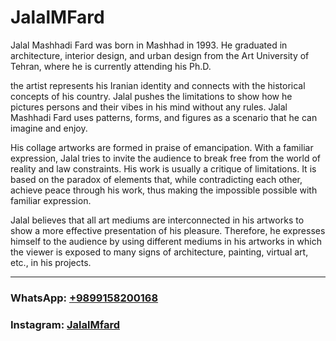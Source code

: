 # JalalMFard

Jalal Mashhadi Fard was born in Mashhad in 1993. He graduated in architecture, interior design, and urban design from the Art University of Tehran, where he is currently attending his Ph.D.

the artist represents his Iranian identity and connects with the historical concepts of his country. Jalal pushes the limitations to show how he pictures persons and their vibes in his mind without any rules. Jalal Mashhadi Fard uses patterns, forms, and figures as a scenario that he can imagine and enjoy.

His collage artworks are formed in praise of emancipation. With a familiar expression, Jalal tries to invite the audience to break free from the world of reality and law constraints. His work is usually a critique of limitations. It is based on the paradox of elements that, while contradicting each other, achieve peace through his work, thus making the impossible possible with familiar expression.

Jalal believes that all art mediums are interconnected in his artworks to show a more effective presentation of his pleasure. Therefore, he expresses himself to the audience by using different mediums in his artworks in which the viewer is exposed to many signs of architecture, painting, virtual art, etc., in his projects.

---
### WhatsApp: [+9899158200168](https://wa.me/9899158200168)
### Instagram: [JalalMfard](https://www.instagram.com/JalalMfard/)
